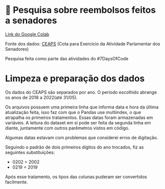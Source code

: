 # :money_with_wings: Pesquisa sobre reembolsos feitos a senadores

[Link do Google Colab](https://colab.research.google.com/drive/1HhqgbnKFFbxwqcpNT19zcPQ7hWn-o-S7?usp=sharing)

Fonte dos dados: [CEAPS](https://www12.senado.leg.br/transparencia/dados-abertos-transparencia/dados-abertos-ceaps) (Cota para Exercício da Atividade Parlamentar dos Senadores)

Pesquisa feita como parte das atividades do #7DaysOfCode

# Limpeza e preparação dos dados

Os dados do CEAPS são separados por ano. O período escolhido abrange os anos de 2018 a 2022(até 31/05).

Os arquivos possuem uma primeira linha que informa data e hora da última atualização feita, isso faz com que o Pandas use multiindex, o que atrapalha os primeiros tratamentos. Essas datas foram armazenadas em variáveis. A leitura do dataset em si pode ser feita da segunda linha em diante, juntamente com outros parêmetros vistos em código.

Algumas datas estavam com problemas que considerei erros de digitação. 

Seguindo o padrão de dois primeiros dígitos do ano trocados, fiz as seguintes substituições:
- 0202 = 2002
- 0219 = 2019

Após esse tratamento, os tipos das colunas puderam ser convertidos facilmente.
